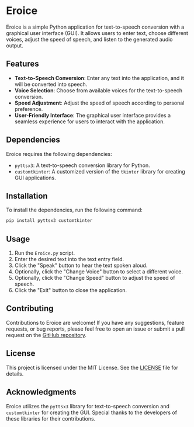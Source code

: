 # Eroice

Eroice is a simple Python application for text-to-speech conversion with a graphical user interface (GUI). It allows users to enter text, choose different voices, adjust the speed of speech, and listen to the generated audio output.

## Features

- **Text-to-Speech Conversion**: Enter any text into the application, and it will be converted into speech.
- **Voice Selection**: Choose from available voices for the text-to-speech conversion.
- **Speed Adjustment**: Adjust the speed of speech according to personal preference.
- **User-Friendly Interface**: The graphical user interface provides a seamless experience for users to interact with the application.

## Dependencies

Eroice requires the following dependencies:

- `pyttsx3`: A text-to-speech conversion library for Python.
- `customtkinter`: A customized version of the `tkinter` library for creating GUI applications.

## Installation

To install the dependencies, run the following command:

```bash
pip install pyttsx3 customtkinter
```

## Usage

1. Run the `Eroice.py` script.
2. Enter the desired text into the text entry field.
3. Click the "Speak" button to hear the text spoken aloud.
4. Optionally, click the "Change Voice" button to select a different voice.
5. Optionally, click the "Change Speed" button to adjust the speed of speech.
6. Click the "Exit" button to close the application.

## Contributing

Contributions to Eroice are welcome! If you have any suggestions, feature requests, or bug reports, please feel free to open an issue or submit a pull request on the [GitHub repository](https://github.com/a3ro-dev/eroice).

## License

This project is licensed under the MIT License. See the [LICENSE](LICENSE) file for details.

## Acknowledgments

Eroice utilizes the `pyttsx3` library for text-to-speech conversion and `customtkinter` for creating the GUI. Special thanks to the developers of these libraries for their contributions.

